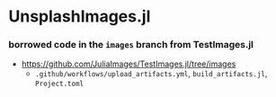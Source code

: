 # UnsplashImages.jl



### borrowed code in the `images` branch from TestImages.jl
 * <https://github.com/JuliaImages/TestImages.jl/tree/images>
   - `.github/workflows/upload_artifacts.yml`, `build_artifacts.jl`, `Project.toml`
